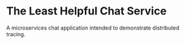 # The Least Helpful Chat Service

A microservices chat application intended to demonstrate distributed tracing.